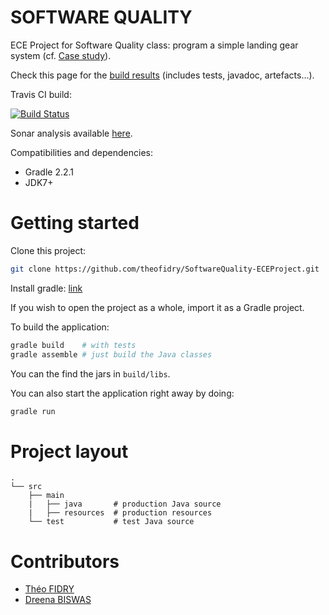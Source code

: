 SOFTWARE QUALITY
================

ECE Project for Software Quality class: program a simple landing gear system (cf. [Case study](https://github.com/theofidry/Software-Quality/blob/master/Case%20study.pdf)).

Check this page for the [build results](http://theofidry.github.io/SoftwareQuality-ECEProject) (includes tests, javadoc, artefacts...).

Travis CI build:

[![Build Status](https://travis-ci.org/theofidry/SoftwareQuality-ECEProject.svg?branch=master)](https://travis-ci.org/theofidry/SoftwareQuality-ECEProject)

Sonar analysis available [here](http://87.98.155.63:9000/dashboard/index/14).

Compatibilities and dependencies:

* Gradle 2.2.1
* JDK7+

# Getting started

Clone this project:

```bash
git clone https://github.com/theofidry/SoftwareQuality-ECEProject.git
```

Install gradle: [link](http://www.gradle.org/installation)

If you wish to open the project as a whole, import it as a Gradle project.

To build the application:

```bash
gradle build    # with tests
gradle assemble # just build the Java classes
```

You can the find the jars in `build/libs`.

You can also start the application right away by doing:

```bash
gradle run
```

# Project layout

```
.
└── src                
    ├── main           
    |   ├── java       # production Java source
    |   ├── resources  # production resources
    └── test           # test Java source
```

# Contributors

* [Théo FIDRY](https://github.com/theofidry)
* [Dreena BISWAS](https://github.com/dreenabiswas)
